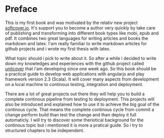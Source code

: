 # Preface

This is my first book and was motivated by the relativ new project [softcover.io](http://softcover.io). It's support you to become a author very quickly by take care of publishing and transforming into different book types like mobi, epub and pdf. It combines two great languages for writing articles and books the markdown and latex. I'am really familiar to write markdown articles for github projects and i wrote my first thesis with latex. 

What topic should i pick to write about it. So after a while i decided to write down my knowledges and experiences with the github project called [unitcover](https://github.com/pussinboots/unitcover) that i'am developing since one week ago. So this book should be a practical guide to develop web applications with angularjs and play framework version 2.3 (Scala). It will cover many aspects from development on a local machine to continous testing, integration and deployment. 

There are a lot of great projects out there they will help you to build a complete continous pipeline from testing to deployment. This projects will also be introduced and explained how to use it to achieve the big goal of the continous cycle. That means the complete continous cycle from commit a change perform build than test the change and than deploy it full automaticly. I will try to discover some theriotical background for the continous topic but i mentioned it is more a pratical guide. So i try to structured chapters to be independent.